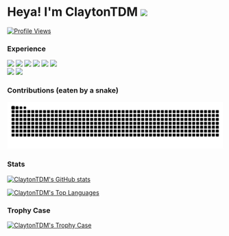# Heya! I'm ClaytonTDM <img src="https://i.giphy.com/media/hvRJCLFzcasrR4ia7z/giphy.webp" width="25px">

[![Profile Views](https://komarev.com/ghpvc/?username=claytontdm&label=Profile%20views&color=0e75b6&style=for-the-badge)](#hiya-im-claytontdm-)
###  Experience
<div>
	<a href="#experience"><img src="https://img.shields.io/badge/JavaScript-F7DF1E?style=for-the-badge&amp;logo=javascript&amp;logoColor=black"></a>
	<a href="#experience"><img src="https://img.shields.io/badge/CSS3-1572B6?style=for-the-badge&amp;logo=css3&amp;logoColor=white"></a>
	<a href="#experience"><img src="https://img.shields.io/badge/HTML5-E34F26?style=for-the-badge&amp;logo=html5&amp;logoColor=white"></a>
	<a href="#experience"><img class="batchfile" src="https://img.shields.io/badge/BATCHFILE-404d59?style=for-the-badge&logo=windows"></a>
	<a href="#experience"><img src="https://img.shields.io/badge/Markdown-000000?style=for-the-badge&amp;logo=markdown&amp;logoColor=white"></a>
	<a href="#experience"><img src="https://img.shields.io/badge/LuaU-009efe?style=for-the-badge&amp;logo=robloxstudio&amp;logoColor=white"></a>
	<br>
	<a href="#experience"><img src="https://img.shields.io/badge/Windows-0078D6?style=for-the-badge&amp;logo=windows&amp;logoColor=white"></a>
	<a href="#experience"><img src="https://img.shields.io/badge/VSCODE-404D59?style=for-the-badge&amp;logo=VISUALSTUDIOCODE&amp;logoColor=0078d7"></a>
</div>

### Contributions (eaten by a snake)
[![ClaytonTDM's Contributions (eaten by a snake)](https://github.com/ClaytonTDM/claytontdm/raw/contributions/github-contribution-grid-snake-dark.svg)](#contributions-eaten-by-a-snake)
<!--
[View Contributions in 3D](https://skyline.github.com/claytontdm/2023)-->

### Stats
[![ClaytonTDM's GitHub stats](https://github-readme-stats.vercel.app/api?username=claytontdm&show_icons=true&theme=github_dark)](#stats)

[![ClaytonTDM's Top Languages](https://github-readme-stats.vercel.app/api/top-langs/?username=claytontdm&layout=compact&theme=github_dark)](#stats)

### Trophy Case
[![ClaytonTDM's Trophy Case](https://github-profile-trophy.vercel.app/?username=claytontdm&theme=onestar)](#trophy-case)
